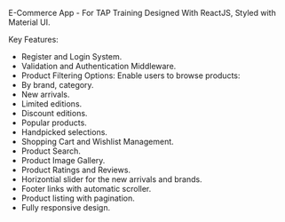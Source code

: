 E-Commerce App - For TAP Training
Designed With ReactJS, Styled with Material UI.

Key Features:
- Register and Login System.
- Validation and Authentication Middleware.
-   Product Filtering Options: Enable users to browse products:
  - By brand, category.
  - New arrivals.
  - Limited editions.
  - Discount editions.
  - Popular products.
  - Handpicked selections.
- Shopping Cart and Wishlist Management.
- Product Search.
- Product Image Gallery.
- Product Ratings and Reviews.
- Horizontial slider for the new arrivals and brands.
- Footer links with automatic scroller.
- Product listing with pagination.
- Fully responsive design.
